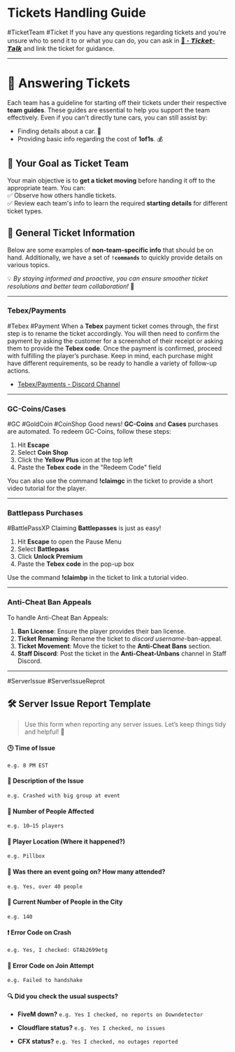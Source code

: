 # Tickets Handling Guide
#TicketTeam #Ticket 
If you have any questions regarding tickets and you're unsure who to send it to or what you can do, you can ask in [🤖・𝙏𝙞𝙘𝙠𝙚𝙩-𝙏𝙖𝙡𝙠](https://discord.com/channels/948070993518288936/1116876420287840336) and link the ticket for guidance.

---

# 🎫 Answering Tickets  

Each team has a guideline for starting off their tickets under their respective **team guides**. These guides are essential to help you support the team effectively. Even if you can't directly tune cars, you can still assist by:  
- Finding details about a car. 🚗  
- Providing basic info regarding the cost of **1of1s**. 💰  

## 🎯 Your Goal as Ticket Team  
Your main objective is to **get a ticket moving** before handing it off to the appropriate team. You can:  
✅ Observe how others handle tickets.  
✅ Review each team's info to learn the required **starting details** for different ticket types.  

## 📌 General Ticket Information  

Below are some examples of **non-team-specific info** that should be on hand. Additionally, we have a set of **`!commands`** to quickly provide details on various topics.  

💡 _By staying informed and proactive, you can ensure smoother ticket resolutions and better team collaboration!_ 🚀  


---

### Tebex/Payments
#Tebex #Payment
When a **Tebex** payment ticket comes through, the first step is to rename the ticket accordingly. You will then need to confirm the payment by asking the customer for a screenshot of their receipt or asking them to provide the **Tebex code**. Once the payment is confirmed, proceed with fulfilling the player’s purchase. Keep in mind, each purchase might have different requirements, so be ready to handle a variety of follow-up actions.

- [Tebex/Payments - Discord Channel](https://discord.com/channels/876558619779412078/1084707486805790730)

---

### GC-Coins/Cases
#GC #GoldCoin #CoinShop
Good news! **GC-Coins** and **Cases** purchases are automated. To redeem GC-Coins, follow these steps:

1. Hit **Escape**
2. Select **Coin Shop**
3. Click the **Yellow Plus** icon at the top left
4. Paste the **Tebex code** in the "Redeem Code" field

You can also use the command **!claimgc** in the ticket to provide a short video tutorial for the player.

---

### Battlepass Purchases
#BattlePassXP
Claiming **Battlepasses** is just as easy!

1. Hit **Escape** to open the Pause Menu
2. Select **Battlepass**
3. Click **Unlock Premium**
4. Paste the **Tebex code** in the pop-up box

Use the command **!claimbp** in the ticket to link a tutorial video.

---

### **Anti-Cheat Ban Appeals**

To handle Anti-Cheat Ban Appeals:

1. **Ban License**: Ensure the player provides their ban license.
2. **Ticket Renaming**: Rename the ticket to _discord username_-ban-appeal.
3. **Ticket Movement**: Move the ticket to the **Anti-Cheat Bans** section.
4. **Staff Discord**: Post the ticket in the **Anti-Cheat-Unbans** channel in Staff Discord.

---
#ServerIssue #ServerIssueReprot
## 🛠️ Server Issue Report Template

> Use this form when reporting any server issues. Let’s keep things tidy and helpful! 🌟

#### 🕒 Time of Issue
`e.g. 8 PM EST`

#### 📝 Description of the Issue
`e.g. Crashed with big group at event`

#### 👥 Number of People Affected
`e.g. 10–15 players`

#### 📍 Player Location (Where it happened?)
`e.g. Pillbox`

#### 🎉 Was there an event going on? How many attended?
`e.g. Yes, over 40 people`

#### 🌆 Current Number of People in the City
`e.g. 140`

#### ❗ Error Code on Crash
`e.g. Yes, I checked: GTAb2699etg`

#### 🚫 Error Code on Join Attempt
`e.g. Failed to handshake`

#### 🔍 Did you check the usual suspects?
- **FiveM down?** `e.g. Yes I checked, no reports on Downdetector`
    
- **Cloudflare status?** `e.g. Yes I checked, no issues`
    
- **CFX status?** `e.g. Yes I checked, no outages reported`